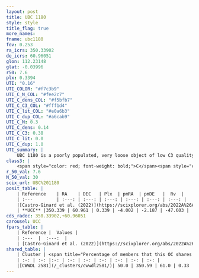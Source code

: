 ```yaml
---
layout: post
title: UBC 1180
style: style
title_flag: true
more_names: 
fname: ubc1180
fov: 0.253
ra_icrs: 350.33902
de_icrs: 60.96051
glon: 112.23148
glat: -0.03996
r50: 7.6
plx: 0.3394
UTI: "0.16"
UTI_COLOR: "#f7c3b9"
UTI_C_N_COL: "#fee2c7"
UTI_C_dens_COL: "#f5bfb7"
UTI_C_C3_COL: "#fff1d4"
UTI_C_lit_COL: "#e0a6b3"
UTI_C_dup_COL: "#a6cab9"
UTI_C_N: 0.3
UTI_C_dens: 0.14
UTI_C_C3: 0.38
UTI_C_lit: 0.0
UTI_C_dup: 1.0
UTI_summary: |
    UBC 1180 is a poorly populated, very loose object of low C3 quality. It was recently reported in the literature. This object shares a moderate percentage of members with a later reported entry.
class3: |
    <span style="color: red; font-weight: bold;">C</span><span style="color: #FFC300; font-weight: bold;">B</span>
r_50_val: 7.6
N_50_val: 30
scix_url: UBC%201180
posit_table: |
    | Reference    | RA    | DEC   | Plx  | pmRA  | pmDE   |  Rv  |
    | :---         | :---: | :---: | :---: | :---: | :---: | :---: |
    |[Castro-Ginard et al. (2022)](https://scixplorer.org/abs/2022A%26A...661A.118C) | 350.36 | 60.93 | 0.34 | -3.98 | -2.19 | -47.41 |
    | **UCC** |350.339 | 60.961 | 0.339 | -4.002 | -2.187 | -47.603 | 
cds_radec: 350.33902,+60.96051
carousel: UCC
fpars_table: |
    | Reference |  Values |
    | :---  |  :---:  |
    | [Castro-Ginard et al. (2022)](https://scixplorer.org/abs/2022A%26A...661A.118C) | `AV=1.732, Dist=2834, logAge=7.968` |
shared_table: |
    | Cluster | <span title="Percentage of members that this OC shares with the ones listed">%</span>   | RA   | DEC   | Plx   | pmRA  | pmDE  | Rv | UTI |
    | :-: | :-: |:-: | :-: | :-: | :-: | :-: | :-: | :-: |
    |[CWWDL 2581](/_clusters/cwwdl2581/)| 50.0 | 350.59 | 61.0 | 0.33 | -3.93 | -2.16 | -35.48 |0.11 |
---
```

